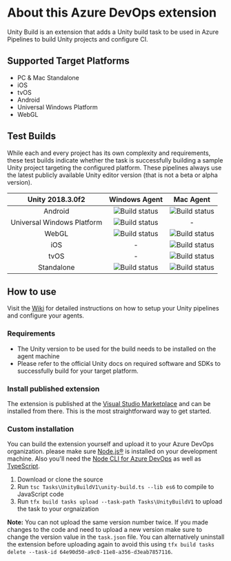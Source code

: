 # About this Azure DevOps extension

Unity Build is an extension that adds a Unity build task to be used in Azure Pipelines to build Unity projects and configure CI.

## Supported Target Platforms

- PC & Mac Standalone
- iOS
- tvOS
- Android
- Universal Windows Platform
- WebGL

## Test Builds

While each and every project has its own complexity and requirements, these test builds indicate whether the task is successfully building a sample Unity project targeting the configured platform. These pipelines always use the latest publicly available Unity editor version (that is not a beta or alpha version).

|      Unity 2018.3.0f2     |                                                                        Windows Agent                                                                       |                                                                       Mac Agent                                                                      |
|:--------------------------:|:----------------------------------------------------------------------------------------------------------------------------------------------------------:|:----------------------------------------------------------------------------------------------------------------------------------------------------:|
|           Android          |   ![Build status](https://dinomite.visualstudio.com/Unity%20Build%20Task/_apis/build/status/Test%20Builds/Unity%20Build%20Task%20-%20Test%20-%20WIN%20-%20Android)  |   ![Build status](https://medialesson.visualstudio.com/HoloPlayground/_apis/build/status/Mac%20Agent/Build%20Test%20-%20CI%20-%20MAC%20-%20Android)  |
| Universal Windows Platform |     ![Build status ](https://medialesson.visualstudio.com/HoloPlayground/_apis/build/status/Windows%20Agent/Build%20Test%20-%20CI%20-%20WIN%20-%20UWP )    |                                                                           -                                                                          |
|            WebGL           |    ![Build status ](https://medialesson.visualstudio.com/HoloPlayground/_apis/build/status/Windows%20Agent/Build%20Test%20-%20CI%20-%20WIN%20-%20WebGL )   |    ![Build status](https://medialesson.visualstudio.com/HoloPlayground/_apis/build/status/Mac%20Agent/Build%20Test%20-%20CI%20-%20MAC%20-%20WebGL)   |
|             iOS            |                                                                              -                                                                             |     ![Build status](https://medialesson.visualstudio.com/HoloPlayground/_apis/build/status/Mac%20Agent/Build%20Test%20-%20CI%20-%20MAC%20-%20iOS)    |
|            tvOS            |                                                                              -                                                                             |    ![Build status](https://medialesson.visualstudio.com/HoloPlayground/_apis/build/status/Mac%20Agent/Build%20Test%20-%20CI%20-%20MAC%20-%20tvOS)    |
|         Standalone         | ![Build status ](https://medialesson.visualstudio.com/HoloPlayground/_apis/build/status/Windows%20Agent/Build%20Test%20-%20CI%20-%20WIN%20-%20Standalone ) | ![Build status](https://medialesson.visualstudio.com/HoloPlayground/_apis/build/status/Mac%20Agent/Build%20Test%20-%20CI%20-%20MAC%20-%20Standalone) |

## How to use

Visit the [Wiki](https://github.com/Dinomite-Studios/unity-build-task/wiki) for detailed instructions on how to setup your Unity pipelines and configure your agents.

### Requirements

- The Unity version to be used for the build needs to be installed on the agent machine
- Please refer to the official Unity docs on required software and SDKs to successfully build for your target platform.

### Install published extension

The extension is published at the [Visual Studio Marketplace](https://marketplace.visualstudio.com/items?itemName=DinomiteStudios.64e90d50-a9c0-11e8-a356-d3eab7857116) and can be installed from there. This is the most straightforward way to get started.

### Custom installation

You can build the extension yourself and upload it to your Azure DevOps organization. please make sure [Node.js®](https://nodejs.org/en/) is installed on your development
machine. Also you'll need the [Node CLI for Azure DevOps](https://www.npmjs.com/package/tfx-cli) as well as [TypeScript](https://www.npmjs.com/package/typescript).

1. Download or clone the source
2. Run `tsc Tasks\UnityBuildV1\unity-build.ts --lib es6` to compile to JavaScript code
3. Run `tfx build tasks upload --task-path Tasks\UnityBuildV1` to upload the task to your orgnaization

**Note:**
You can not upload the same version number twice. If you made changes to the code and need to upload a new version make sure to change the version value in the `task.json` file. You can alternatively uninstall the extension before uploading again to avoid this using `tfx build tasks delete --task-id 64e90d50-a9c0-11e8-a356-d3eab7857116`.
